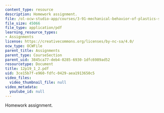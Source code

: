 ```yaml
---
content_type: resource
description: Homework assignment.
file: /ol-ocw-studio-app/courses/3-91-mechanical-behavior-of-plastics-spring-2007/3ce15b7fe960fdfc0429aea1913650c5_12p19_1_2.pdf
file_size: 45066
file_type: application/pdf
learning_resource_types:
- Assignments
license: https://creativecommons.org/licenses/by-nc-sa/4.0/
ocw_type: OCWFile
parent_title: Assignments
parent_type: CourseSection
parent_uid: 3845ca77-deb4-0285-6930-1dfc6989ad52
resourcetype: Document
title: 12p19_1_2.pdf
uid: 3ce15b7f-e960-fdfc-0429-aea1913650c5
video_files:
  video_thumbnail_file: null
video_metadata:
  youtube_id: null
---
```

Homework assignment.